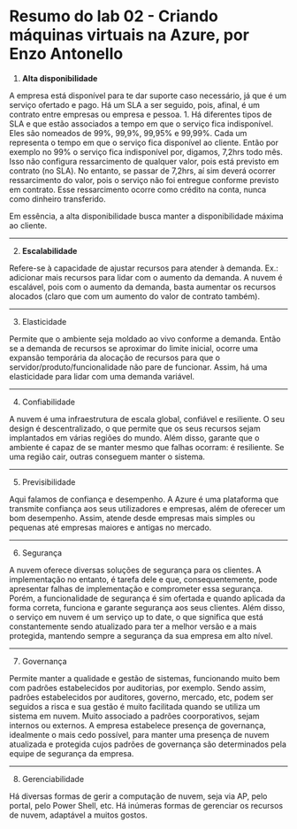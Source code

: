 # Resumo do lab 02 - Criando máquinas virtuais na Azure, por Enzo Antonello

1. **Alta disponibilidade**

A empresa está disponível para te dar suporte caso necessário, já que é um serviço ofertado e pago. Há um SLA a ser seguido, pois, afinal, é um contrato entre empresas ou empresa e pessoa.
    1. Há diferentes tipos de SLA e que estão associados a tempo em que o serviço fica indisponível. Eles são nomeados de 99%, 99,9%, 99,95% e 99,99%. Cada um representa o tempo em que o serviço fica disponível ao cliente. Então por exemplo no 99% o serviço fica indisponível por, digamos, 7,2hrs todo mês. Isso não configura ressarcimento de qualquer valor, pois está previsto em contrato (no SLA). No entanto, se passar de 7,2hrs, aí sim deverá ocorrer ressarcimento do valor, pois o serviço não foi entregue conforme previsto em contrato. Esse ressarcimento ocorre como crédito na conta, nunca como dinheiro transferido.
    
  Em essência, a alta disponibilidade busca manter a disponibilidade máxima ao cliente.

---
    
2. **Escalabilidade**

Refere-se à capacidade de ajustar recursos para atender à demanda. Ex.: adicionar mais recursos para lidar com o aumento da demanda. A nuvem é escalável, pois com o aumento da demanda, basta aumentar os recursos alocados (claro que com um aumento do valor de contrato também).

---
3. Elasticidade

Permite que o ambiente seja moldado ao vivo conforme a demanda. Então se a demanda de recursos se aproximar do limite inicial, ocorre uma expansão temporária da alocação de recursos para que o servidor/produto/funcionalidade não pare de funcionar. Assim, há uma elasticidade para lidar com uma demanda variável.

---
4. Confiabilidade

A nuvem é uma infraestrutura de escala global, confiável e resiliente. O seu design é descentralizado, o que permite que os seus recursos sejam implantados em várias regiões do mundo. Além disso, garante que o ambiente é capaz de se manter mesmo que falhas ocorram: é resiliente. Se uma região cair, outras conseguem manter o sistema.

---
5. Previsibilidade

Aqui falamos de confiança e desempenho. A Azure é uma plataforma que transmite confiança aos seus utilizadores e empresas, além de oferecer um bom desempenho. Assim, atende desde empresas mais simples ou pequenas até empresas maiores e antigas no mercado.

---
6. Segurança

A nuvem oferece diversas soluções de segurança para os clientes. A implementação no entanto, é tarefa dele e que, consequentemente, pode apresentar falhas de implementação e comprometer essa segurança. Porém, a funcionalidade de segurança é sim ofertada e quando aplicada da forma correta, funciona e garante segurança aos seus clientes.
Além disso, o serviço em nuvem é um serviço up to date, o que significa que está constantemente sendo atualizado para ter a melhor versão e a mais protegida, mantendo sempre a segurança da sua empresa em alto nível.

---
7. Governança

Permite manter a qualidade e gestão de sistemas, funcionando muito bem com padrões estabelecidos por auditorias, por exemplo. Sendo assim, padrões estabelecidos por auditores, governo, mercado, etc, podem ser seguidos a risca e sua gestão é muito facilitada quando se utiliza um sistema em nuvem. Muito associado a padrões coorporativos, sejam internos ou externos.
A empresa estabelece presença de governança, idealmente o mais cedo possível, para manter uma presença de nuvem atualizada e protegida cujos padrões de governança são determinados pela equipe de segurança da empresa.

---
8. Gerenciabilidade

Há diversas formas de gerir a computação de nuvem, seja via AP, pelo portal, pelo Power Shell, etc. Há inúmeras formas de gerenciar os recursos de nuvem, adaptável a muitos gostos.

